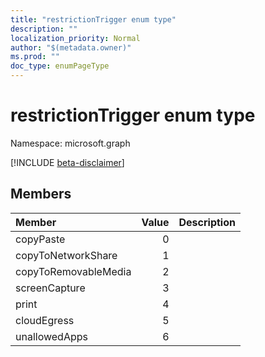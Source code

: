 ```yaml
---
title: "restrictionTrigger enum type"
description: ""
localization_priority: Normal
author: "$(metadata.owner)"
ms.prod: ""
doc_type: enumPageType
---
```


# restrictionTrigger enum type

Namespace: microsoft.graph

[!INCLUDE [beta-disclaimer](../../includes/beta-disclaimer.md)]

## Members

| Member               | Value | Description |
| :------------------- | ----: | :---------- |
| copyPaste            | 0     |             |
| copyToNetworkShare   | 1     |             |
| copyToRemovableMedia | 2     |             |
| screenCapture        | 3     |             |
| print                | 4     |             |
| cloudEgress          | 5     |             |
| unallowedApps        | 6     |             |
